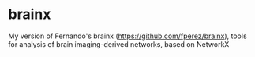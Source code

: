 brainx
======

My version of Fernando's brainx (https://github.com/fperez/brainx), tools for analysis of brain imaging-derived networks, based on NetworkX
